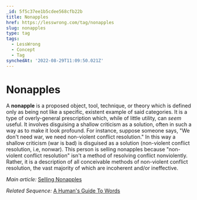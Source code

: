```yaml
---
_id: 5f5c37ee1b5cdee568cfb22b
title: Nonapples
href: https://lesswrong.com/tag/nonapples
slug: nonapples
type: tag
tags:
  - LessWrong
  - Concept
  - Tag
synchedAt: '2022-08-29T11:09:50.021Z'
---
```


# Nonapples

A **nonapple** is a proposed object, tool, technique, or theory which is defined only as being not like a specific, existent example of said categories. It is a type of overly-general prescription which, while of little utility, can *seem* useful. It involves disguising a shallow criticism as a solution, often in such a way as to make it look profound. For instance, suppose someone says, "We don't need war, we need non-violent conflict resolution." In this way a shallow criticism (war is bad) is disguised as a solution (non-violent conflict resolution, i.e, nonwar). This person is selling nonapples because "non-violent conflict resolution" isn't a method of resolving conflict nonviolently. Rather, it is a description of all conceivable methods of non-violent conflict resolution, the vast majority of which are incoherent and/or ineffective.

*Main article:* [Selling Nonapples](http://lesswrong.com/lw/vs/selling_nonapples/)

*Related Sequence:* [A Human's Guide To Words](https://www.lesswrong.com/s/SGB7Y5WERh4skwtnb)
